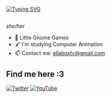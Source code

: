 [![Typing SVG](https://readme-typing-svg.demolab.com?font=Fira+Code&pause=1000&color=8565F7&random=false&width=435&lines=Hello!+I'm+Ellabox)](https://git.io/typing-svg)

##

*she/her*
- 🌱 Little Gnome Games
- 🖌️ I'm studying Computer Animation 
- 📫 Contact me: ellaboxtv@gmail.com

## Find me here :3

[![Twitter](https://img.shields.io/badge/-Twitter-1DA1F2?style=flat-square&logo=twitter&logoColor=white)](https://twitter.com/ellaboxd)
[![YouTube](https://img.shields.io/badge/-YouTube-FF0000?style=flat-square&logo=youtube&logoColor=white)](https://www.youtube.com/@ELLABOXS)


